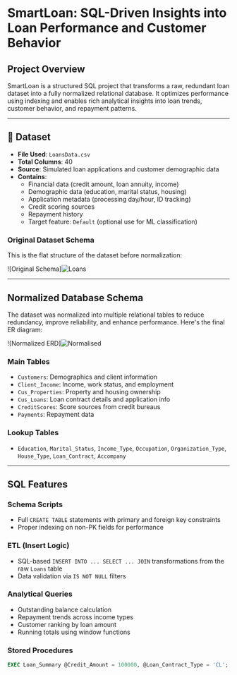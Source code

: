 # SmartLoan: SQL-Driven Insights into Loan Performance and Customer Behavior

## Project Overview

SmartLoan is a structured SQL project that transforms a raw, redundant loan dataset into a fully normalized relational database. It optimizes performance using indexing and enables rich analytical insights into loan trends, customer behavior, and repayment patterns.

---

## 📂 Dataset

- **File Used**: `LoansData.csv`
- **Total Columns**: 40
- **Source**: Simulated loan applications and customer demographic data
- **Contains**:
  - Financial data (credit amount, loan annuity, income)
  - Demographic data (education, marital status, housing)
  - Application metadata (processing day/hour, ID tracking)
  - Credit scoring sources
  - Repayment history
  - Target feature: `Default` (optional use for ML classification)

### Original Dataset Schema

This is the flat structure of the dataset before normalization:

![Original Schema]![Loans](https://github.com/user-attachments/assets/33b0a6f7-f987-4180-b999-1380588c257c)


---

## Normalized Database Schema

The dataset was normalized into multiple relational tables to reduce redundancy, improve reliability, and enhance performance. Here's the final ER diagram:

![Normalized ERD]![Normalised](https://github.com/user-attachments/assets/fe9efeb8-65a3-4d79-886c-a2a92d4e2957)


### Main Tables

- `Customers`: Demographics and client information
- `Client_Income`: Income, work status, and employment
- `Cus_Properties`: Property and housing ownership
- `Cus_Loans`: Loan contract details and application info
- `CreditScores`: Score sources from credit bureaus
- `Payments`: Repayment data

### Lookup Tables

- `Education`, `Marital_Status`, `Income_Type`, `Occupation`, `Organization_Type`, `House_Type`, `Loan_Contract`, `Accompany`

---

##  SQL Features

### Schema Scripts
- Full `CREATE TABLE` statements with primary and foreign key constraints
- Proper indexing on non-PK fields for performance

### ETL (Insert Logic)
- SQL-based `INSERT INTO ... SELECT ... JOIN` transformations from the raw `Loans` table
- Data validation via `IS NOT NULL` filters

### Analytical Queries
- Outstanding balance calculation
- Repayment trends across income types
- Customer ranking by loan amount
- Running totals using window functions

### Stored Procedures
```sql
EXEC Loan_Summary @Credit_Amount = 100000, @Loan_Contract_Type = 'CL';
